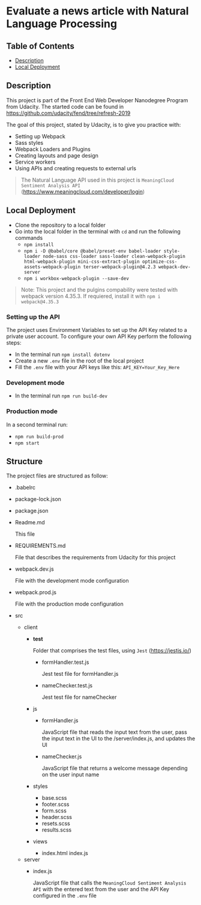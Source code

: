 # Evaluate a news article with Natural Language Processing

## Table of Contents

* [Description](#description)
* [Local Deployment](#local)

## Description
This project is part of the Front End Web Developer Nanodegree Program from Udacity. The started code can be found in https://github.com/udacity/fend/tree/refresh-2019

The goal of this project, stated by Udacity, is to give you practice with:
- Setting up Webpack
- Sass styles
- Webpack Loaders and Plugins
- Creating layouts and page design
- Service workers
- Using APIs and creating requests to external urls

> The Natural Language API used in this project is `MeaningCloud Sentiment Analysis API` (https://www.meaningcloud.com/developer/login)

## Local Deployment

- Clone the repository to a local folder
- Go into the local folder in the terminal with `cd` and run the following commands
  - `npm install`
  - `npm i -D @babel/core @babel/preset-env babel-loader style-loader node-sass css-loader sass-loader clean-webpack-plugin html-webpack-plugin mini-css-extract-plugin optimize-css-assets-webpack-plugin terser-webpack-plugin@4.2.3 webpack-dev-server`
  - `npm i workbox-webpack-plugin --save-dev`

> Note: This project and the pulgins compability were tested with webpack version 4.35.3. If requiered, install it with `npm i webpack@4.35.3`

### Setting up the API

The project uses Environment Variables to set up the API Key related to a private user account. To configure your own API Key perform the following steps:

- In the terminal run `npm install dotenv`
- Create a new `.env` file in the root of the local project
- Fill the `.env` file with your API keys like this: `API_KEY=Your_Key_Here`

### Development mode

- In the terminal run `npm run build-dev`

### Production mode

In a second terminal run:

- `npm run build-prod`
- `npm start`

## Structure
The project files are structured as follow:

- .babelrc
- package-lock.json
- package.json
- Readme.md
  
  This file
- REQUIREMENTS.md

  File that describes the requirements from Udacity for this project
- webpack.dev.js

  File with the development mode configuration
- webpack.prod.js

  File with the production mode configuration
- src
  - client
    - __test__

      Folder that comprises the test files, using `Jest` (https://jestjs.io/)
      - formHandler.test.js
        
        Jest test file for formHandler.js
      - nameChecker.test.js

        Jest test file for nameChecker
    - js
      - formHandler.js

        JavaScript file that reads the input text from the user, pass the input text in the UI to the /server/index.js, and updates the UI
      - nameChecker.js

        JavaScript file that returns a welcome message depending on the user input name
    - styles
      - base.scss
      - footer.scss
      - form.scss
      - header.scss
      - resets.scss
      - results.scss
    - views
      - index.html
    index.js
  - server
    - index.js

      JavaScript file that calls the `MeaningCloud Sentiment Analysis API` with the entered text from the user and the API Key configured in the `.env` file


